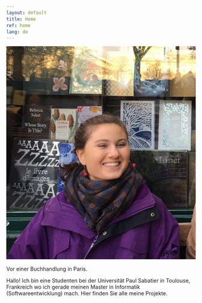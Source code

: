 ```yaml
---
layout: default
title: Home
ref: home
lang: de
---
```


<div class="profile">
<img src="files/profiles/library_laugh.jpg">
<p>Vor einer Buchhandlung in Paris.</p>
</div>

Hallo! Ich bin eine Studenten bei der Universität Paul Sabatier in Toulouse, Frankreich wo ich gerade meinen Master in Informatik (Softwareentwicklung) mach. Hier finden Sie alle meine Projekte.
